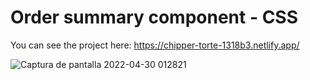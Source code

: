 # Order summary component - CSS

You can see the project here: https://chipper-torte-1318b3.netlify.app/

![Captura de pantalla 2022-04-30 012821](https://user-images.githubusercontent.com/89199369/166090800-fda09161-4c81-4399-b720-0cee40d1b0e7.png)
